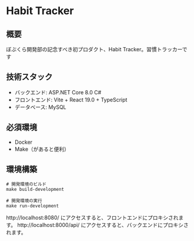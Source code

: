 # Habit Tracker

## 概要
ぼぶくら開発部の記念すべき初プロダクト、Habit Tracker。習慣トラッカーです

## 技術スタック

- バックエンド: ASP.NET Core 8.0 C#
- フロントエンド: Vite + React 19.0 + TypeScript
- データベース: MySQL

## 必須環境
- Docker
- Make（があると便利）

## 環境構築

```
# 開発環境のビルド
make build-development

# 開発環境の実行
make run-development
```

http://localhost:8080/ にアクセスすると、フロントエンドにプロキシされます。
http://localhost:8000/api/ にアクセスすると、バックエンドにプロキシされます。
